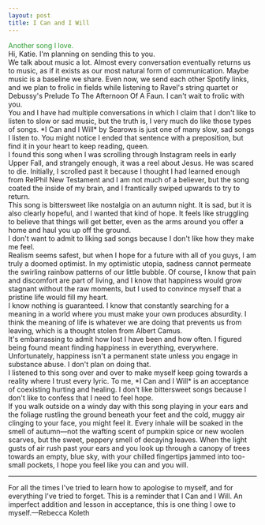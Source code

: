 ```yaml
---
layout: post
title: I Can and I Will
---
```


<audio id="song" src="/assets/icaniwill.mp3" preload="auto"></audio>

<script>
  window.addEventListener("DOMContentLoaded", function () {
    const audio = document.getElementById("song");
    setTimeout(function () {
      audio.play().catch(() => {
        console.log("Autoplay blocked.");
      });
    }, 500);
  });
</script>

<div style="color: #2e9d32;">
Another song I love.
</div>

<!--more-->
<div class= "indent">
Hi, Katie. I'm planning on sending this to you.
</div>
<div class = "indent">
We talk about music a lot. Almost every conversation eventually returns us to music, as if it exists as our most natural form of communication. Maybe music is a baseline we share. Even now, we send each other Spotify links, and we plan to frolic in fields while listening to Ravel's string quartet or Debussy's Prelude To The Afternoon Of A Faun. I can't wait to frolic with you.
</div>
<div class="indent">
You and I have had multiple conversations in which I claim that I don't like to listen to slow or sad music, but the truth is, I very much do like those types of songs. *I Can and I Will* by Searows is just one of many slow, sad songs I listen to. You might notice I ended that sentence with a preposition, but find it in your heart to keep reading, queen.
</div>
<div class="indent">
I found this song when I was scrolling through Instagram reels in early Upper Fall, and strangely enough, it was a reel about Jesus. He was scared to die. Initially, I scrolled past it because I thought I had learned enough from RelPhil New Testament and I am not much of a believer, but the song coated the inside of my brain, and I frantically swiped upwards to try to return.
</div>
<div class="indent">
This song is bittersweet like nostalgia on an autumn night. It is sad, but it is also clearly hopeful, and I wanted that kind of hope. It feels like struggling to believe that things will get better, even as the arms around you offer a home and haul you up off the ground.
</div>
<div class="indent">
I don't want to admit to liking sad songs because I don't like how they make me feel.
</div>
<div class="indent">
Realism seems safest, but when I hope for a future with all of you guys, I am truly a doomed optimist. In my optimistic utopia, sadness cannot permeate the swirling rainbow patterns of our little bubble. Of course, I know that pain and discomfort are part of living, and I know that happiness would grow stagnant without the raw moments, but I used to convince myself that a pristine life would fill my heart. 
</div>
<div class="indent">
I know nothing is guaranteed. I know that constantly searching for a meaning in a world where you must make your own produces absurdity. I think the meaning of life is whatever we are doing that prevents us from leaving, which is a thought stolen from Albert Camus.
</div>
<div class="indent">
It's embarrassing to admit how lost I have been and how often. I figured being found meant finding happiness in everything, everywhere. Unfortunately, happiness isn't a permanent state unless you engage in substance abuse. I don't plan on doing that.
</div>
<div class="indent">
I listened to this song over and over to make myself keep going towards a reality where I trust every lyric. To me, *I Can and I Will* is an acceptance of coexisting hurting and healing. I don't like bittersweet songs because I don't like to confess that I need to feel hope. 
</div>
<div class="indent">
If you walk outside on a windy day with this song playing in your ears and the foliage rustling the ground beneath your feet and the cold, muggy air clinging to your face, you might feel it. Every inhale will be soaked in the smell of autumn—not the wafting scent of pumpkin spice or new woolen scarves, but the sweet, peppery smell of decaying leaves. When the light gusts of air rush past your ears and you look up through a canopy of trees towards an empty, blue sky, with your chilled fingertips jammed into too-small pockets, I hope you feel like you can and you will.
</div>
<hr>
<div class="indent">
For all the times I've tried to learn how to apologise to myself, and for everything I've tried to forget. This is a reminder that I Can and I Will. An imperfect addition and lesson in acceptance, this is one thing I owe to myself.—Rebecca Koleth
</div>
